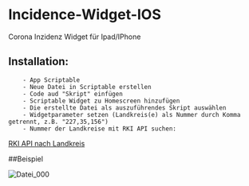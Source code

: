 # Incidence-Widget-IOS
Corona Inzidenz Widget für Ipad/IPhone

## Installation:  
        - App Scriptable  
        - Neue Datei in Scriptable erstellen  
        - Code aud "Skript" einfügen  
        - Scriptable Widget zu Homescreen hinzufügen  
        - Die erstellte Datei als auszuführendes Skript auswählen  
        - Widgetparameter setzen (Landkreis(e) als Nummer durch Komma getrennt, z.B. "227,35,156")  
        - Nummer der Landkreise mit RKI API suchen: 

[RKI API nach Landkreis](https://rki-covid-api.now.sh/api/districts)  

##Beispiel

  ![Datei_000](https://user-images.githubusercontent.com/42090755/110390176-e0699480-8065-11eb-84f3-2ef042edc61d.png)


